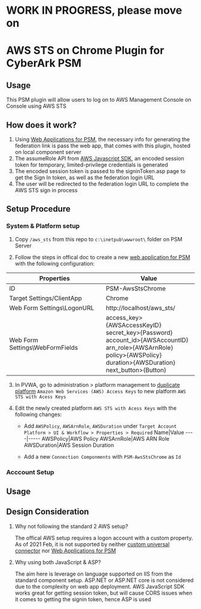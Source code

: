 # WORK IN PROGRESS, please move on

# AWS STS on Chrome Plugin for CyberArk PSM

## Usage
This PSM plugin will allow users to log on to AWS Management Console on Console using AWS STS

## How does it work?

1. Using [Web Applications for PSM](https://docs.cyberark.com/Product-Doc/OnlineHelp/PAS/Latest/en/Content/PASIMP/psm_WebApplication.htm?tocpath=Developer%7CCreate%20extensions%7CPSM%20Connectors%7C_____2), the necessary info for generating the federation link is pass the web app, that comes with this plugin, hosted on local component server
2. The assumeRole API from [AWS Javascript SDK](https://docs.aws.amazon.com/AWSJavaScriptSDK/latest/AWS/STS.html#assumeRole-property), an encoded session token for temporary, limited-privilege credentials is generated
3. The encoded session token is passed to the signinToken.asp page to get the Sign In token, as well as the federation login URL
4. The user will be redirected to the federation login URL to complete the AWS STS sign in process


## Setup Procedure

### System & Platform setup
1. Copy `/aws_sts` from this repo to `c:\inetpub\wwwroot\` folder on PSM Server

2. Follow the steps in offical doc to create a new [web application for PSM](https://docs.cyberark.com/Product-Doc/OnlineHelp/PAS/Latest/en/Content/PASIMP/psm_WebApplication.htm?tocpath=Developer%7CCreate%20extensions%7CPSM%20Connectors%7C_____2#Configuration) with the following configuration:

Properties|Value
----------|-----
ID| PSM-AwsStsChrome
Target Settings/ClientApp|Chrome 
Web Form Settings\LogonURL|http://localhost/aws_sts/
Web Form Settings\WebFormFields|access_key>{AWSAccessKeyID}</br>secret_key>{Password}</br>account_id>{AWSAccountID}</br>arn_role>{AWSArnRole}</br>policy>{AWSPolicy}</br>duration>{AWSDuration}</br>next_button>(Button)

3. In PVWA, go to administration > platform management to [duplicate platform](https://docs.cyberark.com/Product-Doc/OnlineHelp/PrivCloud/Latest/en/Content/PASIMP/manage-platforms.htm) `Amazon Web Services (AWS) Access Keys` to new platform `AWS STS with Acess Keys`

4. Edit the newly created platform `AWS STS with Acess Keys` with the following changes:

   - Add `AWSPolicy`, `AWSArnRole`, `AWSDuration` under `Target Account Platform > UI & Workflow > Properties > Required`
Name|Value
----|-----
AWSPolicy|AWS Policy
AWSArnRole|AWS ARN Role
AWSDuration|AWS Session Duration

   - Add a new `Connection Componments` with `PSM-AwsStsChrome` as `Id`





### Acccount Setup

## Usage


## Design Consideration
1. Why not following the standard 2 AWS setup?

   The offical AWS setup requires a logon account with a custom property.    
   As of 2021 Feb, it is not supported by neither [custom universal connector](https://docs.cyberark.com/Product-Doc/OnlineHelp/PAS/Latest/en/Content/PASIMP/psm_Develop_universal_connector.htm?TocPath=Developer%7CCreate%20extensions%7CPSM%20Connectors%7C_____1) nor  [Web Applications for PSM](https://docs.cyberark.com/Product-Doc/OnlineHelp/PAS/Latest/en/Content/PASIMP/psm_WebApplication.htm?tocpath=Developer%7CCreate%20extensions%7CPSM%20Connectors%7C_____2)

2. Why using both JavaScript & ASP?

   The aim here is leverage on language supported on IIS from the standard component setup.
   ASP.NET or ASP.NET core is not considered due to the complexity on web app deployment.
   AWS JavaScript SDK works great for getting session token, but will cause CORS issues when it comes to getting the signin token, hence ASP is used 
